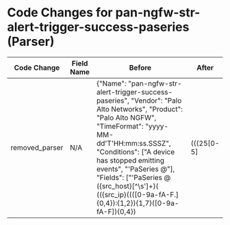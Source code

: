 # Code Changes for pan-ngfw-str-alert-trigger-success-paseries (Parser)

| Code Change | Field Name | Before | After |
|-------------|------------|--------|-------|
| removed_parser | N/A | {"Name": "pan-ngfw-str-alert-trigger-success-paseries", "Vendor": "Palo Alto Networks", "Product": "Palo Alto NGFW", "TimeFormat": "yyyy-MM-dd'T'HH:mm:ss.SSSZ", "Conditions": ["A device has stopped emitting events", "'PaSeries @"], "Fields": ["'PaSeries @ ({src_host}[^\s']+)( \(({src_ip}((([0-9a-fA-F.]{0,4}):{1,2}){1,7}([0-9a-fA-F]){0,4})|(((25[0-5]|(2[0-4]|1\d|[0-9]|)\d)\.?\b){4}))(:({src_port}\d+))?\))?'", "({alert_name}A device has stopped emitting events)", "((?:1969-[^,]+?)|({time}\d\d\d\d-\d\d-\d\dT\d\d:\d\d:\d\d\.\d+[\+-]\d+:\d+))"], "ParserVersion": "v1.0.0"} | N/A |